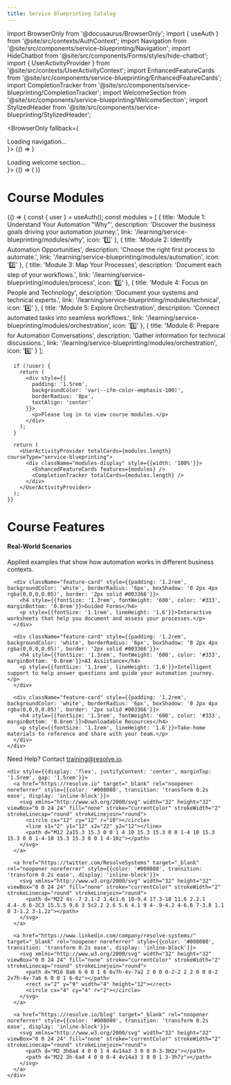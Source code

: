 ```yaml
---
title: Service Blueprinting Catalog
---
```


import BrowserOnly from '@docusaurus/BrowserOnly';
import { useAuth } from '@site/src/contexts/AuthContext';
import Navigation from '@site/src/components/service-blueprinting/Navigation';
import HideChatbot from '@site/src/components/Forms/styles/hide-chatbot';
import { UserActivityProvider } from '@site/src/contexts/UserActivityContext';
import EnhancedFeatureCards from '@site/src/components/service-blueprinting/EnhancedFeatureCards';
import CompletionTracker from '@site/src/components/service-blueprinting/CompletionTracker';
import WelcomeSection from '@site/src/components/service-blueprinting/WelcomeSection';
import StylizedHeader from '@site/src/components/service-blueprinting/StylizedHeader';

<HideChatbot />

<BrowserOnly fallback={<div>Loading navigation...</div>}>
  {() => <Navigation />}
</BrowserOnly>

<StylizedHeader title="Welcome to Service Blueprinting Essentials" />

<div className="blueprinting-container" style={{maxWidth: '2000px', width: '98%', margin: '0 auto', padding: '0 1rem'}}>
  <BrowserOnly fallback={<div>Loading welcome section...</div>}>
    {() => (
      <WelcomeSection 
        accessMessage="You have full access to all course modules and forms."
        guestTitle="Service Blueprinting"
        guestMessage="Please login to access all course modules."
      />
    )}
  </BrowserOnly>

  <div style={{height: '4px', backgroundColor: '#008080', margin: '3rem 0'}}></div>
  
  <h1 style={{fontSize: '2rem', marginBottom: '1.5rem', color: '#333'}}>Course Modules</h1>
  
  <BrowserOnly>
    {() => {
      const { user } = useAuth();
      const modules = [
        {
          title: 'Module 1: Understand Your Automation "Why"',
          description: 'Discover the business goals driving your automation journey.',
          link: '/learning/service-blueprinting/modules/why',
          icon: '1️⃣'
        },
        {
          title: 'Module 2: Identify Automation Opportunities',
          description: 'Choose the right first process to automate.',
          link: '/learning/service-blueprinting/modules/automation',
          icon: '2️⃣'
        },
        {
          title: 'Module 3: Map Your Processes',
          description: 'Document each step of your workflows.',
          link: '/learning/service-blueprinting/modules/process',
          icon: '3️⃣'
        },
        {
          title: 'Module 4: Focus on People and Technology',
          description: 'Document your systems and technical experts.',
          link: '/learning/service-blueprinting/modules/technical',
          icon: '4️⃣'
        },
        {
          title: 'Module 5: Explore Orchestration',
          description: 'Connect automated tasks into seamless workflows.',
          link: '/learning/service-blueprinting/modules/orchestration',
          icon: '5️⃣'
        },
        {
          title: 'Module 6: Prepare for Automation Conversations',
          description: 'Gather information for technical discussions.',
          link: '/learning/service-blueprinting/modules/orchestration',
          icon: '6️⃣'
        }
      ];
      
      if (!user) {
        return (
          <div style={{
            padding: '1.5rem',
            backgroundColor: 'var(--ifm-color-emphasis-100)',
            borderRadius: '8px',
            textAlign: 'center'
          }}>
            <p>Please log in to view course modules.</p>
          </div>
        );
      }
      
      return (
        <UserActivityProvider totalCards={modules.length} courseType="service-blueprinting">
          <div className="modules-display" style={{width: '100%'}}>
            <EnhancedFeatureCards features={modules} />
            <CompletionTracker totalCards={modules.length} />
          </div>
        </UserActivityProvider>
      );
    }}
  </BrowserOnly>

  <div style={{height: '4px', backgroundColor: '#008080', margin: '3rem 0'}}></div>

  <h1 style={{fontSize: '2rem', marginBottom: '1.5rem', color: '#333'}}>Course Features</h1>

  <div className="features-container" style={{padding: '1.5rem', borderRadius: '8px', marginBottom: '2rem', backgroundColor: '#f8f9fa', border: '1px solid #e9ecef', width: '100%'}}>
    <div className="features-grid" style={{display: 'grid', gridTemplateColumns: 'repeat(auto-fill, minmax(280px, 1fr))', gap: '1.5rem'}}>
      <div className="feature-card" style={{padding: '1.2rem', backgroundColor: 'white', borderRadius: '6px', boxShadow: '0 2px 4px rgba(0,0,0,0.05)', border: '2px solid #003366'}}>
        <h4 style={{fontSize: '1.3rem', fontWeight: '600', color: '#333', marginBottom: '0.8rem'}}>Real-World Scenarios</h4>
        <p style={{fontSize: '1.1rem', lineHeight: '1.6'}}>Applied examples that show how automation works in different business contexts.</p>
      </div>
      
      <div className="feature-card" style={{padding: '1.2rem', backgroundColor: 'white', borderRadius: '6px', boxShadow: '0 2px 4px rgba(0,0,0,0.05)', border: '2px solid #003366'}}>
        <h4 style={{fontSize: '1.3rem', fontWeight: '600', color: '#333', marginBottom: '0.8rem'}}>Guided Forms</h4>
        <p style={{fontSize: '1.1rem', lineHeight: '1.6'}}>Interactive worksheets that help you document and assess your processes.</p>
      </div>
      
      <div className="feature-card" style={{padding: '1.2rem', backgroundColor: 'white', borderRadius: '6px', boxShadow: '0 2px 4px rgba(0,0,0,0.05)', border: '2px solid #003366'}}>
        <h4 style={{fontSize: '1.3rem', fontWeight: '600', color: '#333', marginBottom: '0.8rem'}}>AI Assistance</h4>
        <p style={{fontSize: '1.1rem', lineHeight: '1.6'}}>Intelligent support to help answer questions and guide your automation journey.</p>
      </div>
      
      <div className="feature-card" style={{padding: '1.2rem', backgroundColor: 'white', borderRadius: '6px', boxShadow: '0 2px 4px rgba(0,0,0,0.05)', border: '2px solid #003366'}}>
        <h4 style={{fontSize: '1.3rem', fontWeight: '600', color: '#333', marginBottom: '0.8rem'}}>Downloadable Resources</h4>
        <p style={{fontSize: '1.1rem', lineHeight: '1.6'}}>Take-home materials to reference and share with your team.</p>
      </div>
    </div>
  </div>

  <div style={{height: '4px', backgroundColor: '#008080', margin: '3rem 0'}}></div>

 <div style={{padding: '1.5rem', borderRadius: '8px', border: '1px solid #e0e0e0', backgroundColor: 'white', boxShadow: '0 4px 12px rgba(0, 0, 0, 0.1)', marginBottom: '2rem'}}>
    <p style={{fontSize: '1.2rem', lineHeight: '1.8'}}>Need Help? Contact <a href="mailto:training@resolve.io">training@resolve.io</a>.</p>
    
    <div style={{display: 'flex', justifyContent: 'center', marginTop: '1.5rem', gap: '1.5rem'}}>
      <a href="https://resolve.io" target="_blank" rel="noopener noreferrer" style={{color: '#008080', transition: 'transform 0.2s ease', display: 'inline-block'}}>
        <svg xmlns="http://www.w3.org/2000/svg" width="32" height="32" viewBox="0 0 24 24" fill="none" stroke="currentColor" strokeWidth="2" strokeLinecap="round" strokeLinejoin="round">
          <circle cx="12" cy="12" r="10"></circle>
          <line x1="2" y1="12" x2="22" y2="12"></line>
          <path d="M12 2a15.3 15.3 0 0 1 4 10 15.3 15.3 0 0 1-4 10 15.3 15.3 0 0 1-4-10 15.3 15.3 0 0 1 4-10z"></path>
        </svg>
      </a>
      
      <a href="https://twitter.com/ResolveSystems" target="_blank" rel="noopener noreferrer" style={{color: '#008080', transition: 'transform 0.2s ease', display: 'inline-block'}}>
        <svg xmlns="http://www.w3.org/2000/svg" width="32" height="32" viewBox="0 0 24 24" fill="none" stroke="currentColor" strokeWidth="2" strokeLinecap="round" strokeLinejoin="round">
          <path d="M22 4s-.7 2.1-2 3.4c1.6 10-9.4 17.3-18 11.6 2.2.1 4.4-.6 6-2C3 15.5.5 9.6 3 5c2.2 2.6 5.6 4.1 9 4-.9-4.2 4-6.6 7-3.8 1.1 0 3-1.2 3-1.2z"></path>
        </svg>
      </a>
      
      <a href="https://www.linkedin.com/company/resolve-systems/" target="_blank" rel="noopener noreferrer" style={{color: '#008080', transition: 'transform 0.2s ease', display: 'inline-block'}}>
        <svg xmlns="http://www.w3.org/2000/svg" width="32" height="32" viewBox="0 0 24 24" fill="none" stroke="currentColor" strokeWidth="2" strokeLinecap="round" strokeLinejoin="round">
          <path d="M16 8a6 6 0 0 1 6 6v7h-4v-7a2 2 0 0 0-2-2 2 2 0 0 0-2 2v7h-4v-7a6 6 0 0 1 6-6z"></path>
          <rect x="2" y="9" width="4" height="12"></rect>
          <circle cx="4" cy="4" r="2"></circle>
        </svg>
      </a>
      
      <a href="https://resolve.io/blog" target="_blank" rel="noopener noreferrer" style={{color: '#008080', transition: 'transform 0.2s ease', display: 'inline-block'}}>
        <svg xmlns="http://www.w3.org/2000/svg" width="32" height="32" viewBox="0 0 24 24" fill="none" stroke="currentColor" strokeWidth="2" strokeLinecap="round" strokeLinejoin="round">
          <path d="M2 3h6a4 4 0 0 1 4 4v14a3 3 0 0 0-3-3H2z"></path>
          <path d="M22 3h-6a4 4 0 0 0-4 4v14a3 3 0 0 1 3-3h7z"></path>
        </svg>
      </a>
    </div>
  </div>
  
  <div style={{height: '4px', backgroundColor: '#008080', margin: '3rem 0'}}></div>
</div>